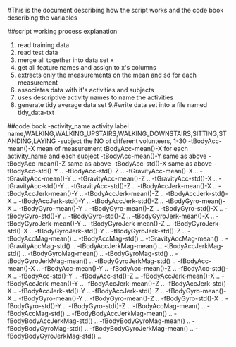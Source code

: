 #This is the document describing how the script works and the code book describing the variables

##script working process explanation
1. read training data
2. read test data
3. merge all together into data set x
4. get all feature names and assign to x's columns
5. extracts only the measurements on the mean and sd for each measurement
6. associates data with it's activities and subjects
7. uses descriptive activity names to name the activities
8. generate tidy average data set
9.#write data set into a file named tidy_data-txt

##code book
-activity_name     			activity label name,WALKING,WALKING_UPSTAIRS,WALKING_DOWNSTAIRS,SITTING,STANDING,LAYING
-subject                 the NO of different volunteers, 1-30
-tBodyAcc-mean()-X       mean of measurement tBodyAcc-mean()-X for each activity_name and each subject
-tBodyAcc-mean()-Y       same as above
-tBodyAcc-mean()-Z       same as above
-tBodyAcc-std()-X        same as above
-tBodyAcc-std()-Y        ..
-tBodyAcc-std()-Z        ..
-tGravityAcc-mean()-X    ..
-tGravityAcc-mean()-Y    ..
-tGravityAcc-mean()-Z    ..
-tGravityAcc-std()-X    ..
-tGravityAcc-std()-Y    ..
-tGravityAcc-std()-Z    ..
-tBodyAccJerk-mean()-X    ..
-tBodyAccJerk-mean()-Y    ..
-tBodyAccJerk-mean()-Z    ..
-tBodyAccJerk-std()-X    ..
-tBodyAccJerk-std()-Y    ..
-tBodyAccJerk-std()-Z    ..
-tBodyGyro-mean()-X    ..
-tBodyGyro-mean()-Y    ..
-tBodyGyro-mean()-Z    ..
-tBodyGyro-std()-X    ..
-tBodyGyro-std()-Y    ..
-tBodyGyro-std()-Z    ..
-tBodyGyroJerk-mean()-X    ..
-tBodyGyroJerk-mean()-Y    ..
-tBodyGyroJerk-mean()-Z    ..
-tBodyGyroJerk-std()-X    ..
-tBodyGyroJerk-std()-Y    ..
-tBodyGyroJerk-std()-Z    ..
-tBodyAccMag-mean()    ..
-tBodyAccMag-std()    ..
-tGravityAccMag-mean()    ..
-tGravityAccMag-std()    ..
-tBodyAccJerkMag-mean()    ..
-tBodyAccJerkMag-std()    ..
-tBodyGyroMag-mean()    ..
-tBodyGyroMag-std()    ..
-tBodyGyroJerkMag-mean()    ..
-tBodyGyroJerkMag-std()    ..
-fBodyAcc-mean()-X    ..
-fBodyAcc-mean()-Y    ..
-fBodyAcc-mean()-Z    ..
-fBodyAcc-std()-X    ..
-fBodyAcc-std()-Y    ..
-fBodyAcc-std()-Z    ..
-fBodyAccJerk-mean()-X    ..
-fBodyAccJerk-mean()-Y    ..
-fBodyAccJerk-mean()-Z    ..
-fBodyAccJerk-std()-X    ..
-fBodyAccJerk-std()-Y    ..
-fBodyAccJerk-std()-Z    ..
-fBodyGyro-mean()-X    ..
-fBodyGyro-mean()-Y    ..
-fBodyGyro-mean()-Z    ..
-fBodyGyro-std()-X    ..
-fBodyGyro-std()-Y    ..
-fBodyGyro-std()-Z    ..
-fBodyAccMag-mean()    ..
-fBodyAccMag-std()    ..
-fBodyBodyAccJerkMag-mean()    ..
-fBodyBodyAccJerkMag-std()    ..
-fBodyBodyGyroMag-mean()    ..
-fBodyBodyGyroMag-std()    ..
-fBodyBodyGyroJerkMag-mean()    ..
-fBodyBodyGyroJerkMag-std()    ..